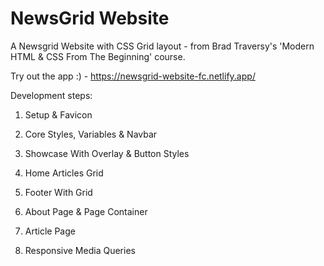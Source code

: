 # NewsGrid Website

A Newsgrid Website with CSS Grid layout - from Brad Traversy's 'Modern HTML & CSS From The Beginning' course.

Try out the app :) - https://newsgrid-website-fc.netlify.app/


Development steps:

1. Setup & Favicon

2. Core Styles, Variables & Navbar

3. Showcase With Overlay & Button Styles

4. Home Articles Grid

5. Footer With Grid

6. About Page & Page Container

7. Article Page

8. Responsive Media Queries 

